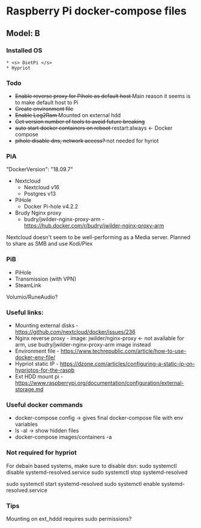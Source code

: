 # Raspberry Pi docker-compose files

## Model: B 

### Installed OS
	* <s> DietPi </s>
	* Hypriot

### Todo
* <s> Enable reverse proxy for Pihole as default host </s> Main reason it seems is to make default host to Pi
* <s> Create environment file </s>
* <s> Enable Log2Ram </s> Mounted on external hdd
* <s> Get version number of tools to avoid future breaking </s>
* <s> auto start docker containers on reboot </s> restart:always <- Docker compose
* <s> pihole disable dns, network access? </s> not needed for hyriot

### PiA
"DockerVersion": "18.09.7"
- Nextcloud
	- Nextcloud v16
	- Postgres v13
- PiHole
	- Docker Pi-hole v4.2.2
- Brudy Nginx proxy
	- budry/jwilder-nginx-proxy-arm - https://hub.docker.com/r/budry/jwilder-nginx-proxy-arm

Nextcloud doesn't seem to be well-performing as a Media server. Planned to share as SMB and use Kodi/Plex

### PiB
- PiHole
- Transmission (with VPN)
- SteamLink


Volumio/RuneAudio?

### Useful links: 
* Mounting external disks - https://github.com/nextcloud/docker/issues/236
* Nginx reverse proxy - image: jwilder/nginx-proxy <- not available for arm, use budry/jwilder-nginx-proxy-arm image instead
* Environment file - https://www.techrepublic.com/article/how-to-use-docker-env-file/
* Hypriot static IP  - https://dzone.com/articles/configuring-a-static-ip-on-hypriotos-for-the-raspb
* Ext HDD mount pi - https://www.raspberrypi.org/documentation/configuration/external-storage.md

### Useful docker commands
* docker-compose config -> gives final docker-compose file with env variables
* ls -al -> show hidden files
* docker-compose images/containers -a

### Not required for hypriot
For debain based systems, make sure to disable dsn:
sudo systemctl disable systemd-resolved.service
sudo systemctl stop systemd-resolved

sudo systemctl start systemd-resolved
sudo systemctl enable systemd-resolved.service

### Tips
Mounting on ext_hddd requires sudo permissions?
